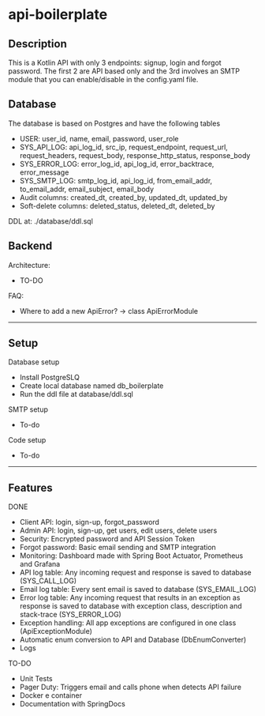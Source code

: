 # api-boilerplate

## Description

This is a Kotlin API with only 3 endpoints: signup, login and forgot password. The first 2 are API based only and the 3rd involves an SMTP module that you can enable/disable in the config.yaml file.

## Database

The database is based on Postgres and have the following tables
- USER: user_id, name, email, password, user_role
- SYS_API_LOG: api_log_id, src_ip, request_endpoint, request_url, request_headers, request_body, response_http_status, response_body
- SYS_ERROR_LOG: error_log_id, api_log_id, error_backtrace, error_message
- SYS_SMTP_LOG: smtp_log_id, api_log_id, from_email_addr, to_email_addr, email_subject, email_body
- Audit columns: created_dt, created_by, updated_dt, updated_by
- Soft-delete columns: deleted_status, deleted_dt, deleted_by

DDL at: ./database/ddl.sql

## Backend

Architecture:
- TO-DO

FAQ:
- Where to add a new ApiError? -> class ApiErrorModule

---

## Setup

Database setup
- Install PostgreSLQ
- Create local database named db_boilerplate
- Run the ddl file at database/ddl.sql

SMTP setup
- To-do

Code setup
- To-do

---

## Features

DONE
- Client API: login, sign-up, forgot_password
- Admin API: login, sign-up, get users, edit users, delete users
- Security: Encrypted password and API Session Token
- Forgot password: Basic email sending and SMTP integration
- Monitoring: Dashboard made with Spring Boot Actuator, Prometheus and Grafana
- API log table: Any incoming request and response is saved to database (SYS_CALL_LOG)
- Email log table: Every sent email is saved to database (SYS_EMAIL_LOG)
- Error log table: Any incoming request that results in an exception as response is saved to database with exception class, description and stack-trace (SYS_ERROR_LOG)
- Exception handling: All app exceptions are configured in one class (ApiExceptionModule)
- Automatic enum conversion to API and Database (DbEnumConverter)
- Logs

TO-DO
- Unit Tests
- Pager Duty: Triggers email and calls phone when detects API failure
- Docker e container
- Documentation with SpringDocs

